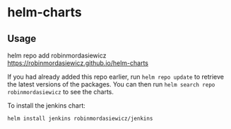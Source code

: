 # helm-charts

## Usage

  helm repo add robinmordasiewicz https://robinmordasiewicz.github.io/helm-charts

If you had already added this repo earlier, run `helm repo update` to retrieve
the latest versions of the packages.  You can then run `helm search repo
robinmordasiewicz` to see the charts.

To install the jenkins chart:

    helm install jenkins robinmordasiewicz/jenkins

